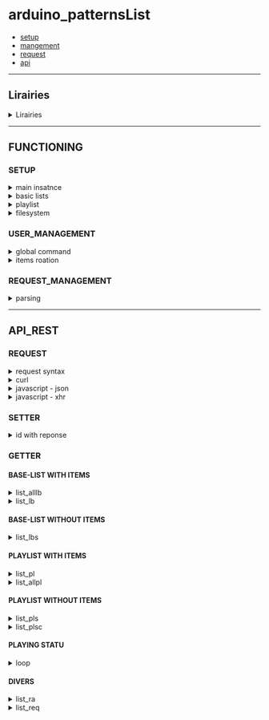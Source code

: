 # arduino_patternsList


- [setup](#SETUP )
- [mangement](#USER_MANAGEMENT)
- [request](#REQUEST_MANAGEMENT)
- [api](#API_REST)

---
## Lirairies

<details>
<summary>Lirairies</summary>

#### Jim Lee - leftCoast  
- ![lists](https://github.com/leftCoast/LC_baseTools) 
  -   `https://drive.google.com/file/d/1lT-wj2V2yDMdxxD3QI82Enb6GBCkEgv-/view?usp=sharing`  
- ![resizeBuff](https://github.com/leftCoast/LC_baseTools) 
  - `https://drive.google.com/file/d/1kAhTUemvxnZG_V7tRndZjkLcULPDAXVh/view?usp=sharing`  
---
#### ivanseidel    
- ![LList](https://github.com/DmytroKorniienko/FireLamp_JeeUI/blob/master/include/LList.h) 
  - `https://drive.google.com/file/d/1BZLGuW0Qv7570ETxc4MnCrJ27n74m-89/view?usp=sharing`  
---
#### Benoit Blanchon  
- ![ArduinoJson](https://github.com/bblanchon/ArduinoJson) 
--- 
#### ESP8266 
- ![framework-arduinoespressif8266 3.30002.0 (3.0.2) ](https://github.com/esp8266/Arduino) 
---
#### Grellard Adrien  
- ![AdriLighting_millisTimer](https://github.com/AdriLighting/millisTimer.git) 

</details>

<hr>

## FUNCTIONING 

### SETUP

<details>
<summary>main insatnce</summary>

```c++
Program::Program (uint8_t nbLb , boolean fs );
-nbLb   nb of basic list
-fs     filesystem management
```
><b>MAIN INSATNCE</b>
```c++
// examples:
Program * _Program = nullptr;
boolean fs = FILESYSTEM.begin();
_Program = new Program(2, fs);

// examples:
Program * _Program = nullptr;
_Program = new Program(2, false);
```
<hr>
</details>

<details>
<summary>basic lists</summary>
<br>
initialization  

```c++
void Program::initialize_lb(uint8_t p, const char * name, uint8_t items, const char * const * arr);
- position of basic list array  
- id of list
- size of items array
- static const char* const items[] PROGMEM
```  
```c++
// examples: 
#define ARRAY_SIZE(A) (sizeof(A) / sizeof((A)[0]))  
static const char LPNAME_001[] PROGMEM = "toto";
static const char LPNAME_002[] PROGMEM = "tata";
static const char LPNAME_003[] PROGMEM = "tonton";
static const char LPNAME_004[] PROGMEM = "felix";
static const char LPNAME_005[] PROGMEM = "mimine";
static const char LPNAME_006[] PROGMEM = "the cat";
static const char* const LPALLNAMES[] PROGMEM = {
  LPNAME_001, LPNAME_002, LPNAME_003
};  
static const char* const LPALLNAMES_CAT[] PROGMEM = {
  LPNAME_004, LPNAME_005, LPNAME_006
};  
_Program->initialize_lb(0, "full",  ARRAY_SIZE(LPALLNAMES)          , LPALLNAMES);
_Program->initialize_lb(1, "cat",   ARRAY_SIZE(LPALLNAMES_CAT)      , LPALLNAMES_CAT);  
```  
<br>
loading one of the basic list   

```c++ 
void Program::initialize(const uint16_t & , const char* const* arr, const char  * const &, SORT_TYPE t = ST_BASE); 
- size of items array
- static const char* const items[] PROGMEM
- id of basic list
- classification type

```
```c++ 
// examples: 
_Program->initialize(ARRAY_SIZE(LPALLNAMES), LPALLNAMES, "full", SORT_TYPE::ST_AB);   
```

<hr>
</details>

<details>
<summary>playlist</summary>

<br>

><b>the items of the playlists correspond to the items of the basic list attach to this playlist </b>
<br>

initialization  

```c++
void Program::initialize_playlist(uint8_t , const uint8_t * const &, const char ** const &);
- nb of playlist
- playlist item size
- id of basic list
```
```c++
// examples: 
uint8_t plC       = 5;
uint8_t iC[]      = {20,      20,        20,      0,        0       };  // nb items max
const char * Ln[] = {"full",  "full",   "full",   "null",   "null"  };
_Program->initialize_playlist(plC, iC, Ln);  
```
<hr>
</details>

<details>
<summary>filesystem</summary>

```c++
void Program::pl_fs_restore();  
```
><b>load saved playlists items from spiff memory</b>
```c++
// examples: 
_Program->pl_fs_restore(); 
```
<hr>
</details>

### USER_MANAGEMENT

<details>
<summary>global command</summary>
<br>

```c++
void Program::remote_action(RA action,  const char * const & v1 = "",  const char * const & v2 = "");  
```
><b>function used for control general list, items, etc...</b>

```c++
// examples: 
_Program->remote_action(RA::RA_ITEM,              "0");
_Program->remote_action(RA::RA_ITEM_NEXT,         );
_Program->remote_action(RA::RA_ITEM_PREV,         );
_Program->remote_action(RA::RA_ITEM_RND,          );

_Program->remote_action(RA::RA_PLAY_START,        );
_Program->remote_action(RA::RA_PLAY_STOP,         );
_Program->remote_action(RA::RA_PLAY_PAUSE,        );
_Program->remote_action(RA::RA_PLAY_TOGGLE,       );
_Program->remote_action(RA::RA_PLAY_DELAY,        "10");
_Program->remote_action(RA::RA_PLAY_DELAYMIN,     );
_Program->remote_action(RA::RA_PLAY_DELAYMINON,   );
_Program->remote_action(RA::RA_PLAY_DELAYMINOFF,  );
_Program->remote_action(RA::RA_PLAY_RND,          );

_Program->remote_action(RA::RA_PLAY_PL,           );
_Program->remote_action(RA::RA_PLAY_LB,           );
_Program->remote_action(RA::RA_PLAY_LT,           );

_Program->remote_action(RA::RA_LSET_PL,           "0");
_Program->remote_action(RA::RA_PLI_NEW,           "0");
_Program->remote_action(RA::RA_PLI_REP,           "0", "0");
_Program->remote_action(RA::RA_PLI_REM,           "0", "0");
_Program->remote_action(RA::RA_PL_TOFS,           "0");
```
<hr>
</details>
</details>

<details>
<summary>items roation</summary>
<br>

```c++
typedef std::function<void(const String & v1, const uint16_t & v2, boolean upd)> callback_function_t;
void Program::set_callback(callback_function_t);
```
><b>callback function used when an item is loaded</b>
```c++
// examples: 
void _Program_cb(const String itemBaseName, const uint16_t & itemBasePos, boolean updWebserver){

  String heap, time;
  on_timeD(time);
  _HeapStatu.update();_HeapStatu.print(heap);
  Serial.printf_P(PSTR("[user_callback]\n\t[%d] %s\n\t%-15s%s\n"), itemBasePos, itemBaseName.c_str(), time.c_str(), heap.c_str());
  ProgramPtrGet()->print(PM_LLI);

  if (!updWebserver) return; 
   
  String                    rep;
  DynamicJsonDocument       reponse(2048);
  webserverRequest_reponse  * _webserverRequest_reponse = new webserverRequest_reponse[1];

  _webserverRequest_reponse[0].set_ra(RA::RA_ITEM_NEXT);
  _webserverRequest_reponse[0].make_reponse(reponse);
  serializeJson(reponse, rep); 

  delete[] _webserverRequest_reponse; 
  _Webserver.socket_send(rep);   
}

_Program->set_callback(_Program_cb);

```
<hr>
</details>

### REQUEST_MANAGEMENT

<details>
<summary>parsing</summary>
<br>

```c++
class WebserverRequest;
```
><b>a static instance is already instanced</b>
```c++
extern WebserverRequest _WebserverRequest;
```
```c++
void WebserverRequest::parsingRequest(DynamicJsonDocument & doc, String & r, const String & upd);
-doc  query
-r    reponse json in String format
-upd  parmaeter for send a reponse query
```
><b>function to use to process a user request formulated with a query in json format </b>
```c++
// examples: request received from HTT_POST method

-with ESP8266WebServer library from framework-arduinoespressif8266
server.on("/api", HTTP_POST, std::bind(&espwebServer::handleJson, this));
void espwebServer::handleJson() {
  if (server.method() == HTTP_POST) {
    String json;
    for (uint8_t i = 0; i < server.args(); i++) {json +=  server.arg(i) + "\n";}        
    DynamicJsonDocument doc(2048);  
    DeserializationError error = deserializeJson(doc, json);
    if (error) {
      server.send(200, "text/plain", "");
    } else {
      String reponse;
      _WebserverRequest.parsingRequest(doc, reponse, "");
      server.send(200, "application/json", reponse);
    } 
    
  }  
}

-with ESPAsyncWebServer
web_server.on(requestName, HTTP_POST, [](AsyncWebServerRequest * request){}, NULL, [=](AsyncWebServerRequest * request, uint8_t *data, size_t len, size_t index, size_t total) {
  String _httpCallbackData     = "";
  for (size_t i = 0; i < len; i++) {_httpCallbackData += (char) data[i];} 

  // the rest of the parsing process must be executed asynchronously, but for example I put it here      
  DynamicJsonDocument doc(2048);  
  DeserializationError error = deserializeJson(doc, json);
  if (error) {
    request->send(200, "text/plain", "");
  } else {
    String reponse;
    _WebserverRequest.parsingRequest(doc, reponse, "");
    request->send(200, "application/json", reponse);
  } 
});
```
<hr>
</details>

<hr>

## API_REST

### REQUEST

<details>
<summary>request syntax</summary>

```html
HTTP_POST, UDP, SOCKET 
  JSON SYNTAX
    op    object    fonction avec laquelle traiter le parsing + execution des commandes
          0 = ?
          1 = playlist items management
    type  object    type de format (nom de commande avc String,int ETC...)
    cli   object    porvenance: http server, websocket server, udp/multi
    set   array     setter
          [
            n object    id commande
            v object    valeur commoand si besoin
          ] , 
          [**]
    get   array   getter
          [  id commande ] , 
          [**]  
```
</details>
<details>
<summary>curl</summary>
  
```html
curl --location --request POST 'http://192.168.0.157/api' \
--header 'Content-Type: application/json' \
--data-raw '{"op":0,"type":"HTTP_POST","set":[{"n":"","v":""}],"get":["loop","",""]} 
```
<hr>  
</details>  
<details>
<summary>javascript - json</summary>
  
```javascript
function api_request(op, type, oS, oG){
  var json = {};
  json.op = op; 
  json.type = type; 

  var getter = [];
  oG.forEach(function(item, index, array) {
    getter.push(item);
  });

  var setter = {}.set = [];
  oS.forEach(function(item, index, array) {
    setter.push({ 
      "n" : item.n,
      "v" : item.v
    })
  }); 

  json.set = setter;
  json.get = getter;  
  
  return JSON.stringify(json) ;;
}
console.log(api_request(0, "SOKCET", [{"n":"s1", "v":1},{"n":"s2", "v":2}],["g1", "g2"])
```
<hr>  
</details> 
<details>
<summary>javascript - xhr</summary>
  
```javascript
var data = JSON.stringify({
  "op": 0,
  "type": "HTTP_POST",
  "set": [{"n":"","v":"5"}],
  "get": [
    "loop",
    "",
    ""
  ]
});

var xhr = new XMLHttpRequest();
xhr.withCredentials = true;

xhr.addEventListener("readystatechange", function() {
  if(this.readyState === 4) {
    console.log(this.responseText);
  }
});

xhr.open("POST", "http://192.168.0.157/api");
xhr.setRequestHeader("Content-Type", "application/json");

xhr.send(data);
```
<hr>  
</details>


### SETTER  

<details>
<summary>id with reponse</summary>

```html
RA_ITEM:             arg1: position of items list array
  loop        
    pl, plt || lb, lbt
RA_ITEM_NEXT: 
  loop        
    pl, plt || lb, lbt
RA_ITEM_PREV:
  loop        
    pl, plt || lb, lbt
RA_ITEM_RND:          
  loop        
    pl, plt || lb, lbt

RA_PLAY_START:   
  loop
    statu
RA_PLAY_STOP: 
  loop
    statu
RA_PLAY_PAUSE:  
  loop
    statu
RA_PLAY_TOGGLE:  
  loop
    statu
RA_PLAY_DELAY:       arg1: value of delay
  loop
    statu
RA_PLAY_DELAYMIN:    
  loop
    statu
RA_PLAY_DELAYMINON:  
  loop
    statu
RA_PLAY_DELAYMINOFF: 
  loop
    statu
RA_PLAY_RND:         
  loop
    statu

RA_PLAY_PL:   
   loop
    pl, plt
              
RA_PLAY_LB:   
  loop
    lb, lbt

RA_PLAY_LT:  
  loop        
    pl, plt || lb, lbt

RA_LSET_PL:         arg1: position of playlist list array

RA_LGET_PL:
  pld = pl_currentJson(uint8_t p, JsonObject & doc, boolean pI = true);
    similaire au getter "list_pl" mais possibilité de choisir la playlist et retourne avec un nom d'objet different    

RA_PLI_NEW:         arg1 
  list_allpl      
RA_PLI_REP:         arg1, arg2 
  list_allpl
RA_PLI_REM:         arg1, arg2  
  list_allpl    
RA_PL_TOFS:         arg1: position of playlist list array
```
<hr>
</details>

### GETTER  

#### BASE-LIST WITH ITEMS 

<details>
<summary>list_alllb</summary>

```html
  list_alllb  object
              cmax  object (réelle = -1)
              items array
                    n     object
                    cmax  object (réelle = -1)
                    items array
                          value(s)
```
<hr>
</details>
<details>
<summary>list_lb</summary>

```html
  list_lb   object
            cmax  object (réelle = -1)
            items array 
```
<hr>
</details>

#### BASE-LIST WITHOUT ITEMS 

<details>
<summary>list_lbs</summary>

```html
  list_lbs
    list  object
          lb  object
              cmax  object (réelle = -1)
              items array
                    n     object 
                    cmax  object 
```
<hr>
</details>

#### PLAYLIST WITH ITEMS 

<details>
<summary>list_pl</summary>

```html
  list_pl   object
                cmax  object (réelle = -1)
                cnt   object (réelle = -1)  
                pos   object   
                lbl   object   
                lref  object   
                items array  
                      id    object
                      lbl   object   
                      ib    object   
                      ibcfg object  
```
<hr>
</details>
<details>
<summary>list_allpl</summary>

```html
  list_allpl    object
                cmax  object (réelle = -1)
                items array
                      cmax  object (réelle = -1)
                      cnt   object (réelle = -1)  
                      pos   object   
                      lbl   object   
                      lref  object   
                      items array  
                            id    object
                            lbl   object   
                            ib    object   
                            ibcfg object 
```
<hr>
</details>

#### PLAYLIST WITHOUT ITEMS 

<details>
<summary>list_pls</summary>

```html
  list_pls
    list  object
          pl  object || 
              cmax  object (réelle = -1)
              items array
                    cmax  object 
                    cnt   object 
                    pos   object 
                    lbl   object 
                    lref  object
```
<hr>
</details>
<details>
<summary>list_plsc</summary>

```html
  list_plsc
    list  object
          plc object (return uniquement les playlist de ref)
              cmax  object (réelle = -1)
              items array  
                    cmax  object 
                    cnt   object 
                    pos   object 
                    lbl   object 
                    lref  object 
```
<hr>
</details>

#### PLAYING STATU

<details>
<summary>loop</summary>

```html
  loop  obejct  autoplay/loop
        statu object   
              play      object 
              pause     object 
              rnd       object 
              delay     object 
              delaymin  object 
              rt        object 
        pl    object
              set       object boolean
              play      object boolean
              pos       object uint8_t of playlist position
              cnt       object uint8_t of total playlist
              ib        object String item base
        plt   object
              pos       object int
              min       object uint8_t (réelle)
              max       object uint8_t (réelle)
        lb    object
              name      object const char  * of cureent basiclist  name
              pos       object uint8_t of current basiclist position
              cnt       object uint8_t of total basiclist
              iname     object String current basiclist item name
              icnt      object uint16_t of total item                       (réelle = -1)
              icmax     object uint16_t of maximum size of listbase array   (réelle = -1)
        lbt   object;
              pos       object int
              min       object uint8_t (réelle)
              max       object uint8_t (réelle) 
```
<hr>
</details>

#### DIVERS
<details>
<summary>list_ra</summary>

```html
    list_ra   array
              value(s)
```
<hr>
</details>

<details>
<summary>list_req</summary>

```html
    list_req  array
              value(s)
```
</details>